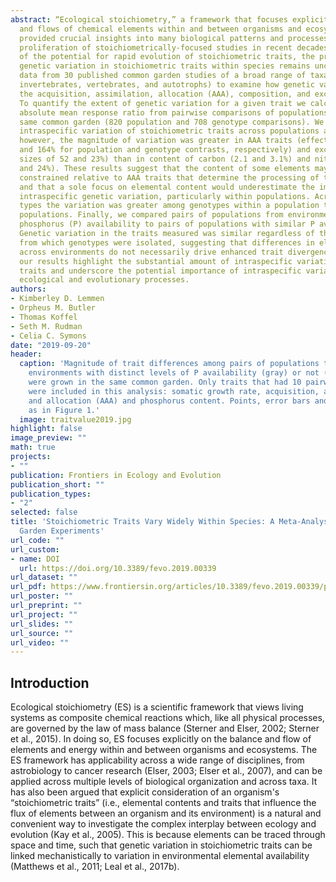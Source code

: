 ```yaml
---
abstract: “Ecological stoichiometry,” a framework that focuses explicitly on the balances
  and flows of chemical elements within and between organisms and ecosystems, has
  provided crucial insights into many biological patterns and processes. Despite the
  proliferation of stoichiometrically-focused studies in recent decades and recognition
  of the potential for rapid evolution of stoichiometric traits, the prevalence of
  genetic variation in stoichiometric traits within species remains unclear. We compiled
  data from 30 published common garden studies of a broad range of taxa (including
  invertebrates, vertebrates, and autotrophs) to examine how genetic variation influences
  the acquisition, assimilation, allocation (AAA), composition, and excretion of elements.
  To quantify the extent of genetic variation for a given trait we calculated the
  absolute mean response ratio from pairwise comparisons of populations within the
  same common garden (820 population and 708 genotype comparisons). We observed substantial
  intraspecific variation of stoichiometric traits across populations and among genotypes;
  however, the magnitude of variation was greater in AAA traits (effect sizes of 20
  and 164% for population and genotype contrasts, respectively) and excretion (effect
  sizes of 52 and 23%) than in content of carbon (2.1 and 3.1%) and nitrogen (4.5
  and 24%). These results suggest that the content of some elements may be evolutionarily
  constrained relative to AAA traits that determine the processing of these elements,
  and that a sole focus on elemental content would underestimate the importance of
  intraspecific genetic variation, particularly within populations. Across many trait
  types the variation was greater among genotypes within a population than across
  populations. Finally, we compared pairs of populations from environments with different
  phosphorus (P) availability to pairs of populations with similar P availability.
  Genetic variation in the traits measured was similar regardless of the P environment
  from which genotypes were isolated, suggesting that differences in elemental availability
  across environments do not necessarily drive enhanced trait divergence. Overall,
  our results highlight the substantial amount of intraspecific variation in stoichiometric
  traits and underscore the potential importance of intraspecific variation in driving
  ecological and evolutionary processes.
authors:
- Kimberley D. Lemmen
- Orpheus M. Butler
- Thomas Koffel
- Seth M. Rudman
- Celia C. Symons
date: "2019-09-20"
header:
  caption: 'Magnitude of trait differences among pairs of populations that were from
    environments with distinct levels of P availability (gray) or not (black), that
    were grown in the same common garden. Only traits that had 10 pairwise comparisons
    were included in this analysis: somatic growth rate, acquisition, assimilation,
    and allocation (AAA) and phosphorus content. Points, error bars and line types
    as in Figure 1.'
  image: traitvalue2019.jpg
highlight: false
image_preview: ""
math: true
projects:
- ""
publication: Frontiers in Ecology and Evolution
publication_short: ""
publication_types:
- "2"
selected: false
title: 'Stoichiometric Traits Vary Widely Within Species: A Meta-Analysis of Common
  Garden Experiments'
url_code: ""
url_custom:
- name: DOI
  url: https://doi.org/10.3389/fevo.2019.00339
url_dataset: ""
url_pdf: https://www.frontiersin.org/articles/10.3389/fevo.2019.00339/pdf
url_poster: ""
url_preprint: ""
url_project: ""
url_slides: ""
url_source: ""
url_video: ""
---
```


## Introduction

Ecological stoichiometry (ES) is a scientific framework that views living systems as composite chemical reactions which, like all physical processes, are governed by the law of mass balance (Sterner and Elser, 2002; Sterner et al., 2015). In doing so, ES focuses explicitly on the balance and flow of elements and energy within and between organisms and ecosystems. The ES framework has applicability across a wide range of disciplines, from astrobiology to cancer research (Elser, 2003; Elser et al., 2007), and can be applied across multiple levels of biological organization and across taxa. It has also been argued that explicit consideration of an organism's “stoichiometric traits” (i.e., elemental contents and traits that influence the flux of elements between an organism and its environment) is a natural and convenient way to investigate the complex interplay between ecology and evolution (Kay et al., 2005). This is because elements can be traced through space and time, such that genetic variation in stoichiometric traits can be linked mechanistically to variation in environmental elemental availability (Matthews et al., 2011; Leal et al., 2017b).
